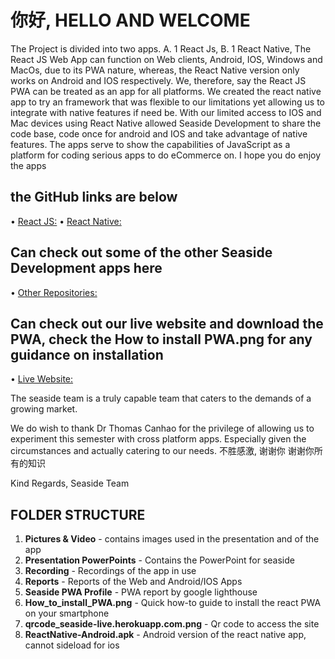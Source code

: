 # 你好, HELLO AND WELCOME

The Project is divided into two apps. 
A.	1 React Js,
B.	1 React Native,
The React JS Web App can function on Web clients, Android, IOS, Windows and MacOs, due to its PWA nature, whereas, the React Native version only works on Android and IOS respectively. We, therefore, say the React JS PWA can be treated as an app for all platforms. We created the react native app to try an framework that was flexible to our limitations yet allowing us to integrate with native features if need be. With our limited access to IOS and Mac devices using React Native allowed Seaside Development to share the code base, code once for android and IOS and take advantage of native features. The apps serve to show the capabilities of JavaScript as a platform for coding serious apps to do eCommerce on. I hope you do enjoy the apps

## the GitHub links are below
  •	[React JS:](https://github.com/Seaside-Development/WebApp-store)
  •	[React Native:](https://github.com/Seaside-Development/Android-ios-store) 
## Can check out some of the other Seaside Development apps here
  •	[Other Repositories:](https://github.com/Seaside-Development)
## Can check out our live website and download the PWA, check the How to install PWA.png for any guidance on installation
  •	[Live Website:](http://seaside-live.herokuapp.com/)

The seaside team is a truly capable team that caters to the demands of a growing market.

We do wish to thank Dr Thomas Canhao for the privilege of allowing us to experiment this semester with cross platform apps. Especially given the circumstances and actually catering to our needs. 
不胜感激, 谢谢你
谢谢你所有的知识

Kind Regards,
Seaside Team

## FOLDER STRUCTURE
1. __Pictures & Video__ - contains images used in the presentation and of the app
2. __Presentation PowerPoints__ - Contains the PowerPoint for seaside
3. __Recording__ - Recordings of the app in use
4. __Reports__ - Reports of the Web and Android/IOS Apps
5. __Seaside PWA Profile__ - PWA report by google lighthouse
6. __How_to_install_PWA.png__ - Quick how-to guide to install the react PWA on your smartphone
7. __qrcode_seaside-live.herokuapp.com.png__ - Qr code to access the site
8. __ReactNative-Android.apk__ - Android version of the react native app, cannot sideload for ios

